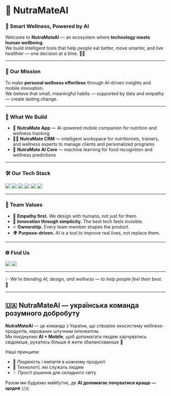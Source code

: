 # 🌿 NutraMateAI

### 🧠 Smart Wellness, Powered by AI

Welcome to **NutraMateAI** — an ecosystem where **technology meets human wellbeing**.  
We build intelligent tools that help people eat better, move smarter, and live healthier — one decision at a time. 🤖🥗

---

### 🚀 Our Mission
To make **personal wellness effortless** through AI-driven insights and mobile innovation.  
We believe that small, meaningful habits — supported by data and empathy — create lasting change.

---

### 🧩 What We Build
- 💚 **NutraMate App** — AI-powered mobile companion for nutrition and wellness tracking  
- 👩‍⚕️ **NutraMate CRM** — intelligent workspace for nutritionists, trainers, and wellness experts to manage clients and personalized programs  
- 🧠 **NutraMate AI Core** — machine learning for food recognition and wellness predictions  

---

### 🛠️ Our Tech Stack
<p align="left">
  <img src="https://img.shields.io/badge/Flutter-02569B?style=for-the-badge&logo=flutter&logoColor=white"/>
  <img src="https://img.shields.io/badge/Dart-0175C2?style=for-the-badge&logo=dart&logoColor=white"/>
  <img src="https://img.shields.io/badge/Firebase-ffca28?style=for-the-badge&logo=firebase&logoColor=black"/>
  <img src="https://img.shields.io/badge/OpenAI-412991?style=for-the-badge&logo=openai&logoColor=white"/>
  <img src="https://img.shields.io/badge/Detectron2-00BFA6?style=for-the-badge&logo=pytorch&logoColor=white"/>
  <img src="https://img.shields.io/badge/GCP-4285F4?style=for-the-badge&logo=googlecloud&logoColor=white"/>
</p>

---

### 💚 Team Values
- 🌱 **Empathy first.** We design with humans, not just for them.  
- 🧩 **Innovation through simplicity.** The best tech feels invisible.  
- 🔥 **Ownership.** Every team member shapes the product.  
- 🌍 **Purpose-driven.** AI is a tool to improve real lives, not replace them.  

---

### 🌐 Find Us
<p align="left">
  <a href="https://github.com/NutraMateAI"><img src="https://img.shields.io/badge/GitHub-181717?style=for-the-badge&logo=github&logoColor=white"/></a>
  <a href="https://www.linkedin.com/company/nutramateai"><img src="https://img.shields.io/badge/LinkedIn-0077B5?style=for-the-badge&logo=linkedin&logoColor=white"/></a>
</p>

---

✨ *We’re blending AI, design, and wellness — to help people feel their best.* 🌿  

---

## 🇺🇦 NutraMateAI — українська команда розумного добробуту

**NutraMateAI** — це команда з України, що створює екосистему wellness-продуктів, керованих штучним інтелектом.  
Ми поєднуємо **AI + Mobile**, щоб допомагати людям харчуватись свідоміше, рухатись більше й жити збалансованіше 🌱  

Наші принципи:  
- 💚 Людяність і емпатія в кожному продукті  
- 🤖 Технології, які служать людям  
- ✨ Прості рішення для складного світу  

Разом ми будуємо майбутнє, де **AI допомагає почуватися краще — щодня** 🇺🇦  
